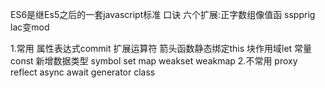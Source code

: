 ES6是继Es5之后的一套javascript标准
口诀
六个扩展:正字数组像值函
sspprig lac变mod


1.常用
  属性表达式commit 扩展运算符 箭头函数静态绑定this
  块作用域let 常量const
  新增数据类型 symbol set map weakset weakmap
2.不常用
proxy reflect async await generator class